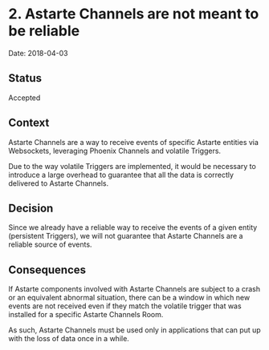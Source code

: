 <!--
Copyright 2018 SECO Mind Srl

SPDX-License-Identifier: Apache-2.0
-->

# 2. Astarte Channels are not meant to be reliable

Date: 2018-04-03

## Status

Accepted

## Context

Astarte Channels are a way to receive events of specific Astarte entities via
Websockets, leveraging Phoenix Channels and volatile Triggers.

Due to the way volatile Triggers are implemented, it would be necessary to
introduce a large overhead to guarantee that all the data is correctly
delivered to Astarte Channels.

## Decision

Since we already have a reliable way to receive the events of a given entity
(persistent Triggers), we will not guarantee that Astarte Channels are a
reliable source of events.

## Consequences

If Astarte components involved with Astarte Channels are subject to a crash or
an equivalent abnormal situation, there can be a window in which new events are
not received even if they match the volatile trigger that was installed for a
specific Astarte Channels Room.

As such, Astarte Channels must be used only in applications that can put up
with the loss of data once in a while.
